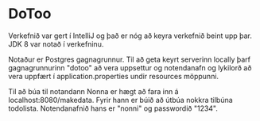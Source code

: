 # DoToo
Verkefnið var gert í IntelliJ og það er nóg að keyra verkefnið beint upp þar. JDK 8 var notað í verkefninu.

Notaður er Postgres gagnagrunnur. Til að geta keyrt serverinn locally þarf gagnagrunnurinn "dotoo" að vera uppsettur og notendanafn og lykilorð að vera uppfært í application.properties undir resources möppunni.

Til að búa til notandann Nonna er hægt að fara inn á localhost:8080/makedata. Fyrir hann er búið að útbúa nokkra tilbúna todolista. Notendanafnið hans er "nonni" og passwordið "1234". 
